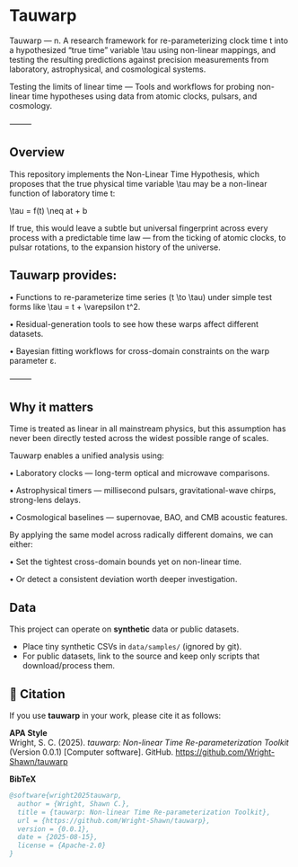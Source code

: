 # Tauwarp

Tauwarp — n. A research framework for re-parameterizing clock time t into a hypothesized “true time” variable \tau using non-linear mappings, and testing the resulting predictions against precision measurements from laboratory, astrophysical, and cosmological systems.

Testing the limits of linear time — Tools and workflows for probing non-linear time hypotheses using data from atomic clocks, pulsars, and cosmology.

⸻

## Overview

This repository implements the Non-Linear Time Hypothesis, which proposes that the true physical time variable \tau may be a non-linear function of laboratory time t:

\tau = f(t) \neq at + b

If true, this would leave a subtle but universal fingerprint across every process with a predictable time law — from the ticking of atomic clocks, to pulsar rotations, to the expansion history of the universe.

## Tauwarp provides:

 •	Functions to re-parameterize time series (t \to \tau) under simple test forms like \tau = t + \varepsilon t^2.

 •	Residual-generation tools to see how these warps affect different datasets.

 •	Bayesian fitting workflows for cross-domain constraints on the warp parameter ε.

⸻

## Why it matters

Time is treated as linear in all mainstream physics, but this assumption has never been directly tested across the widest possible range of scales.

Tauwarp enables a unified analysis using:

 •	Laboratory clocks — long-term optical and microwave comparisons.

 •	Astrophysical timers — millisecond pulsars, gravitational-wave chirps, strong-lens delays.

 •	Cosmological baselines — supernovae, BAO, and CMB acoustic features.

By applying the same model across radically different domains, we can either:

 •	Set the tightest cross-domain bounds yet on non-linear time.

 •	Or detect a consistent deviation worth deeper investigation.

## Data

This project can operate on **synthetic** data or public datasets.

- Place tiny synthetic CSVs in `data/samples/` (ignored by git).
- For public datasets, link to the source and keep only scripts that download/process them.

## 📄 Citation

If you use **tauwarp** in your work, please cite it as follows:

**APA Style**  
Wright, S. C. (2025). *tauwarp: Non-linear Time Re-parameterization Toolkit* (Version 0.0.1) [Computer software]. GitHub. https://github.com/Wright-Shawn/tauwarp

**BibTeX**  
```bibtex
@software{wright2025tauwarp,
  author = {Wright, Shawn C.},
  title = {tauwarp: Non-linear Time Re-parameterization Toolkit},
  url = {https://github.com/Wright-Shawn/tauwarp},
  version = {0.0.1},
  date = {2025-08-15},
  license = {Apache-2.0}
}
